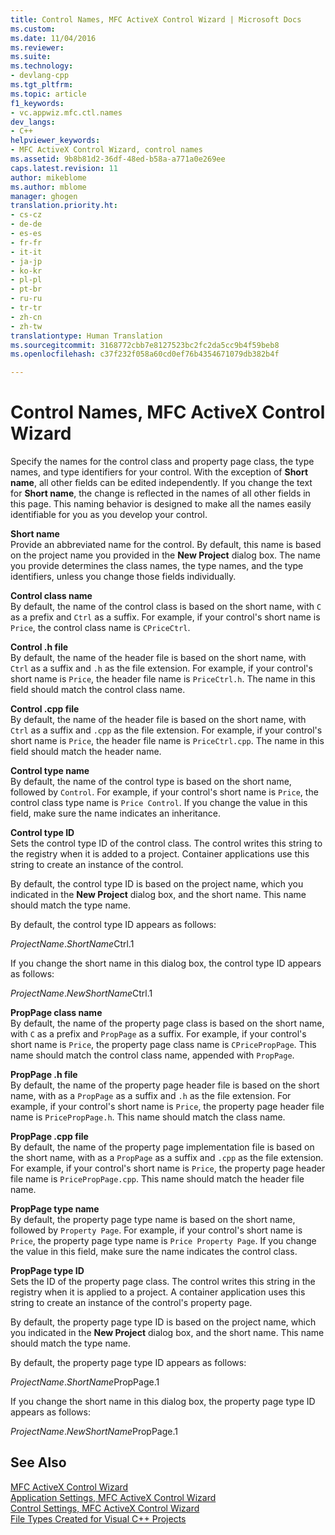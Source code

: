 ```yaml
---
title: Control Names, MFC ActiveX Control Wizard | Microsoft Docs
ms.custom: 
ms.date: 11/04/2016
ms.reviewer: 
ms.suite: 
ms.technology:
- devlang-cpp
ms.tgt_pltfrm: 
ms.topic: article
f1_keywords:
- vc.appwiz.mfc.ctl.names
dev_langs:
- C++
helpviewer_keywords:
- MFC ActiveX Control Wizard, control names
ms.assetid: 9b8b81d2-36df-48ed-b58a-a771a0e269ee
caps.latest.revision: 11
author: mikeblome
ms.author: mblome
manager: ghogen
translation.priority.ht:
- cs-cz
- de-de
- es-es
- fr-fr
- it-it
- ja-jp
- ko-kr
- pl-pl
- pt-br
- ru-ru
- tr-tr
- zh-cn
- zh-tw
translationtype: Human Translation
ms.sourcegitcommit: 3168772cbb7e8127523bc2fc2da5cc9b4f59beb8
ms.openlocfilehash: c37f232f058a60cd0ef76b4354671079db382b4f

---
```

# Control Names, MFC ActiveX Control Wizard
Specify the names for the control class and property page class, the type names, and type identifiers for your control. With the exception of **Short name**, all other fields can be edited independently. If you change the text for **Short name**, the change is reflected in the names of all other fields in this page. This naming behavior is designed to make all the names easily identifiable for you as you develop your control.  
  
 **Short name**  
 Provide an abbreviated name for the control. By default, this name is based on the project name you provided in the **New Project** dialog box. The name you provide determines the class names, the type names, and the type identifiers, unless you change those fields individually.  
  
 **Control class name**  
 By default, the name of the control class is based on the short name, with `C` as a prefix and `Ctrl` as a suffix. For example, if your control's short name is `Price`, the control class name is `CPriceCtrl`.  
  
 **Control .h file**  
 By default, the name of the header file is based on the short name, with `Ctrl` as a suffix and `.h` as the file extension. For example, if your control's short name is `Price`, the header file name is `PriceCtrl.h`. The name in this field should match the control class name.  
  
 **Control .cpp file**  
 By default, the name of the header file is based on the short name, with `Ctrl` as a suffix and `.cpp` as the file extension. For example, if your control's short name is `Price`, the header file name is `PriceCtrl.cpp`. The name in this field should match the header name.  
  
 **Control type name**  
 By default, the name of the control type is based on the short name, followed by `Control`. For example, if your control's short name is `Price`, the control class type name is `Price Control`. If you change the value in this field, make sure the name indicates an inheritance.  
  
 **Control type ID**  
 Sets the control type ID of the control class. The control writes this string to the registry when it is added to a project. Container applications use this string to create an instance of the control.  
  
 By default, the control type ID is based on the project name, which you indicated in the **New Project** dialog box, and the short name. This name should match the type name.  
  
 By default, the control type ID appears as follows:  
  
 *ProjectName*.*ShortName*Ctrl.1  
  
 If you change the short name in this dialog box, the control type ID appears as follows:  
  
 *ProjectName*.*NewShortName*Ctrl.1  
  
 **PropPage class name**  
 By default, the name of the property page class is based on the short name, with `C` as a prefix and `PropPage` as a suffix. For example, if your control's short name is `Price`, the property page class name is `CPricePropPage`. This name should match the control class name, appended with `PropPage`.  
  
 **PropPage .h file**  
 By default, the name of the property page header file is based on the short name, with as a `PropPage` as a suffix and `.h` as the file extension. For example, if your control's short name is `Price`, the property page header file name is `PricePropPage.h`. This name should match the class name.  
  
 **PropPage .cpp file**  
 By default, the name of the property page implementation file is based on the short name, with as a `PropPage` as a suffix and `.cpp` as the file extension. For example, if your control's short name is `Price`, the property page header file name is `PricePropPage.cpp`. This name should match the header file name.  
  
 **PropPage type name**  
 By default, the property page type name is based on the short name, followed by `Property Page`. For example, if your control's short name is `Price`, the property page type name is `Price Property Page`. If you change the value in this field, make sure the name indicates the control class.  
  
 **PropPage type ID**  
 Sets the ID of the property page class. The control writes this string in the registry when it is applied to a project. A container application uses this string to create an instance of the control's property page.  
  
 By default, the property page type ID is based on the project name, which you indicated in the **New Project** dialog box, and the short name. This name should match the type name.  
  
 By default, the property page type ID appears as follows:  
  
 *ProjectName*.*ShortName*PropPage.1  
  
 If you change the short name in this dialog box, the property page type ID appears as follows:  
  
 *ProjectName*.*NewShortName*PropPage.1  
  
## See Also  
 [MFC ActiveX Control Wizard](../../mfc/reference/mfc-activex-control-wizard.md)   
 [Application Settings, MFC ActiveX Control Wizard](../../mfc/reference/application-settings-mfc-activex-control-wizard.md)   
 [Control Settings, MFC ActiveX Control Wizard](../../mfc/reference/control-settings-mfc-activex-control-wizard.md)   
 [File Types Created for Visual C++ Projects](../../ide/file-types-created-for-visual-cpp-projects.md)




<!--HONumber=Jan17_HO1-->


